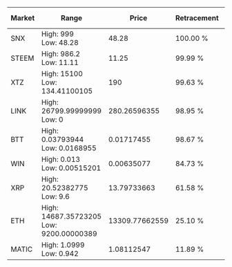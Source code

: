 | Market | Range | Price| Retracement | Doubles to 50% |
| --- | --- | --- | --- | --- |
| SNX | High: 999<br />Low: 48.28 | 48.28 | 100.00 % | 10.85 |
| STEEM | High: 986.2<br />Low: 11.11 | 11.25 | 99.99 % | 44.32 |
| XTZ | High: 15100<br />Low: 134.41100105 | 190 | 99.63 % | 40.09 |
| LINK | High: 26799.99999999<br />Low: 0 | 280.26596355 | 98.95 % | 47.81 |
| BTT | High: 0.03793944<br />Low: 0.0168955 | 0.01717455 | 98.67 % | 1.60 |
| WIN | High: 0.013<br />Low: 0.00515201 | 0.00635077 | 84.73 % | 1.43 |
| XRP | High: 20.52382775<br />Low: 9.6 | 13.79733663 | 61.58 % | 1.09 |
| ETH | High: 14687.35723205<br />Low: 9200.00000389 | 13309.77662559 | 25.10 % | 0.00 |
| MATIC | High: 1.0999<br />Low: 0.942 | 1.08112547 | 11.89 % | 0.00 |
